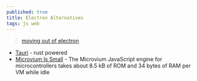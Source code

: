```yaml
---
published: true
title: Electron Alternatives
tags: js web
---
```

> [moving out of electron](https://news.ycombinator.com/item?id=31764773)

- [Tauri](https://tauri.studio/v1/guides/) - rust powered
- [	Microvium Is Small](https://news.ycombinator.com/item?id=31819728) - The Microvium JavaScript engine for microcontrollers takes about 8.5 kB of ROM and 34 bytes of RAM per VM while idle